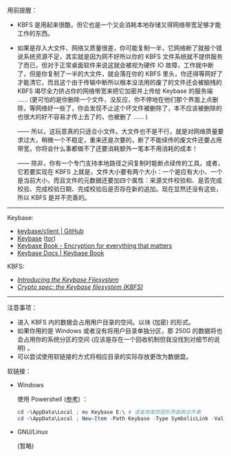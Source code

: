 用前提醒：

- KBFS 是用起来很酷，但它也是一个又会消耗本地存储又得网络带宽足够才能工作的东西。
- 如果是存入大文件、网络又质量很差，你可能复制一半，它网络断了就报个错说系统资源不足，其实就是因为网不好所以你的 KBFS 文件系统就不提供服务了而已，但对于正常桌面软件来说这就会被视为硬件 IO 故障，工作就中断了，但是你复制了一半的大文件，就会落在你的 KBFS 里头，你还得等网好了才能清它，而且这个由于传输中断所以根本没法用的废了的文件还会被脑残的 KBFS 竭尽全力挤占你的网络带宽来把它加密并上传给 Keybase 的服务端 …… (更可怕的是你删除一个文件，没反应，你不停地在他们那个界面上点删除，等网络好一些了，你会发现不止这个坏文件被删除了，本不应该被删除的也很大的好不容易才传上去了的，也被删了 …… )
  
  —— 所以，这玩意真的只适合小文件。大文件也不是不行，就是对网络质量要求过大，稍微一个不稳定，重来还是次要的，断了不能续传的废文件还要占用带宽，你将会什么事都做不了还要消耗额外一笔本不用消耗的成本！
  
  —— 除非，你有一个专门支持本地路径之间复制时能断点续传的工具。或者，它若要实现在 KBFS 上就是，文件大小要有两个大小：一个是应有大小、一个是当前大小，而且文件的元数据还要加四个属性：来源文件校验和、是否完成校验、完成校验日期、完成校验后是否存在新的追加。现在显然还没有这些，所以 KBFS 是并不完善的。
  


-----

[repo]: https://github.com/keybase/client.git
[site]: https://keybase.io
[tor]: http://keybase5wmilwokqirssclfnsqrjdsi7jdir5wy7y7iu3tanwmtp6oid.onion
[book]: https://book.keybase.io
[docs]: https://book.keybase.io/docs
[docs-kbfs]: https://book.keybase.io/docs/files
[docs-kbfs-spec]: https://book.keybase.io/docs/crypto/kbfs


Keybase: 

- [keybase/client | GitHub][repo]
- [Keybase][site] ([tor])
- [Keybase Book - Encryption for everything that matters][book]
- [Keybase Docs | Keybase Book][docs]

KBFS: 

- [*Introducing the Keybase Filesystem*][docs-kbfs]
- [*Crypto spec: the Keybase filesystem (KBFS)*][docs-kbfs-spec]


------

注意事项：

- 进入 KBFS 内的数据会占用用户目录的空间。以块 (加密) 的形式。
- 如果你用的是 Windows 或者没有将用户目录单独分区，那 250G 的数据将也会占用你的系统分区的空间 (应该是存在一个回收机制但我没找到对细节的说明) 。
- 可以尝试使用软链接的方式将相应目录的实际存放更改为数据盘。

软链接：

- Windows
  
  使用 Powershell ([参考](https://excitedspider.github.io/PowerShell%E5%88%9B%E5%BB%BA%E8%BD%AF%E7%A1%AC%E9%93%BE%E6%8E%A5)) ：
  
  ~~~ powershell
  cd ~\AppData\Local ; mv Keybase E:\ # 或者用某款图形界面做这件事
  cd ~\AppData\Local ; New-Item -Path Keybase -Type SymbolicLink -Value 'E:\Keybase'
  ~~~
  
- GNU/Linux
  
  (暂略)
  




